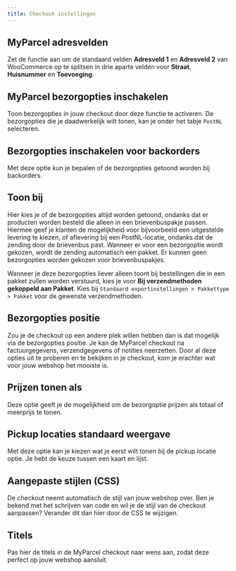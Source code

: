 ```yaml
---
title: Checkout instellingen
---
```


## MyParcel adresvelden

Zet de functie aan om de standaard velden **Adresveld 1** en **Adresveld 2** van
WooCommerce op te splitsen in drie aparte velden voor **Straat**, **Huisnummer**
en **Toevoeging**.

<MPImg src="/documentation/woocommerce/woocommerce-myparcel-adresvelden.png" alt="woocommerce MyParcel adresvelden" />

## MyParcel bezorgopties inschakelen

Toon bezorgopties in jouw checkout door deze functie te activeren. De
bezorgopties die je daadwerkelijk wilt tonen, kan je onder het tabje `PostNL`
selecteren.

## Bezorgopties inschakelen voor backorders

Met deze optie kun je bepalen of de bezorgopties getoond worden bij backorders.

<MPImg src="/documentation/woocommerce/woocommerce-backorders.png" alt="woocommerce backorders" />

## Toon bij

Hier kies je of de bezorgopties altijd worden getoond, ondanks dat er producten
worden besteld die alleen in een brievenbuspakje passen. Hiermee geef je klanten
de mogelijkheid voor bijvoorbeeld een uitgestelde levering te kiezen, of
aflevering bij een PostNL-locatie, ondanks dat de zending door de brievenbus
past. Wanneer er voor een bezorgoptie wordt gekozen, wordt de zending
automatisch een pakket. Er kunnen geen bezorgopties worden gekozen voor
brievenbuspakjes.

Wanneer je deze bezorgopties liever alleen toont bij bestellingen die in een
pakket zullen worden verstuurd, kies je voor **Bij verzendmethoden gekoppeld aan
Pakket**. Kies bij `Standaard exportinstellingen > Pakkettype > Pakket` voor de
gewenste verzendmethoden.

<MPImg src="/documentation/woocommerce/woocommerce-toon-delivery-options-bij.png" alt="woocommerce toon delivery options bij" />

## Bezorgopties positie

Zou je de checkout op een andere plek willen hebben dan is dat mogelijk via de
bezorgopties positie. Je kan de MyParcel checkout na factuurgegevens,
verzendgegevens of notities neerzetten. Door al deze opties uit te proberen en
te bekijken in je checkout, kom je erachter wat voor jouw webshop het mooiste
is.

<MPImg src="/documentation/woocommerce/woocommerce-bezorgoptie-positie.png" alt="woocommerce bezorgoptie positie" />

## Prijzen tonen als

Deze optie geeft je de mogelijkheid om de bezorgoptie prijzen als totaal of
meerprijs te tonen.

<MPImg src="/documentation/woocommerce/woocoommerce-prijzen-tonen.png" alt="woocommerce prijzen tonen" />

## Pickup locaties standaard weergave

Met deze optie kan je kiezen wat je eerst wilt tonen bij de pickup locatie
optie. Je hebt de keuze tussen een kaart en lijst.

<MPImg src="/documentation/woocommerce/woocommerce-locaties-standaard-weergave.png" alt="woocommerce locaties standaard weergave" />

## Aangepaste stijlen (CSS)

De checkout neemt automatisch de stijl van jouw webshop over. Ben je bekend met
het schrijven van code en wil je de stijl van de checkout aanpassen? Verander
dit dan hier door de CSS te wijzigen.

<MPImg src="/documentation/woocommerce/woocommerce-aanpassen-stijlen.png" alt="woocommerce delivery options stijlen aanpassen" />

## Titels

Pas hier de titels in de MyParcel checkout naar wens aan, zodat deze perfect op
jouw webshop aansluit.

<MPImg src="/documentation/woocommerce/woocommerce-titels-aanpassen.png" alt="woocommerce titels aanpassen" />
